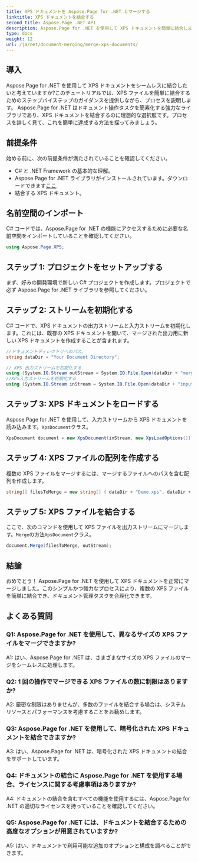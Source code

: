 ```yaml
---
title: XPS ドキュメントを Aspose.Page for .NET とマージする
linktitle: XPS ドキュメントを結合する
second_title: Aspose.Page .NET API
description: Aspose.Page for .NET を使用して XPS ドキュメントを簡単に結合します。シームレスなドキュメント管理については、ステップバイステップのガイドに従ってください。
type: docs
weight: 12
url: /ja/net/document-merging/merge-xps-documents/
---
```

## 導入

Aspose.Page for .NET を使用して XPS ドキュメントをシームレスに結合したいと考えていますか?このチュートリアルでは、XPS ファイルを簡単に結合するためのステップバイステップのガイダンスを提供しながら、プロセスを説明します。 Aspose.Page for .NET はドキュメント操作タスクを簡素化する強力なライブラリであり、XPS ドキュメントを結合するのに理想的な選択肢です。プロセスを詳しく見て、これを簡単に達成する方法を探ってみましょう。

## 前提条件

始める前に、次の前提条件が満たされていることを確認してください。

- C# と .NET Framework の基本的な理解。
-  Aspose.Page for .NET ライブラリがインストールされています。ダウンロードできます[ここ](https://releases.aspose.com/page/net/).
- 結合する XPS ドキュメント。

## 名前空間のインポート

C# コードでは、Aspose.Page for .NET の機能にアクセスするために必要な名前空間をインポートしていることを確認してください。

```csharp
using Aspose.Page.XPS;
```

## ステップ 1: プロジェクトをセットアップする

まず、好みの開発環境で新しい C# プロジェクトを作成します。プロジェクトで必ず Aspose.Page for .NET ライブラリを参照してください。

## ステップ 2: ストリームを初期化する

C# コードで、XPS ドキュメントの出力ストリームと入力ストリームを初期化します。これには、既存の XPS ドキュメントを開いて、マージされた出力用に新しい XPS ドキュメントを作成することが含まれます。

```csharp
//ドキュメントディレクトリへのパス。
string dataDir = "Your Document Directory";

// XPS 出力ストリームを初期化する
using (System.IO.Stream outStream = System.IO.File.Open(dataDir + "mergedXPSfiles.xps", System.IO.FileMode.OpenOrCreate, System.IO.FileAccess.Write))
//XPS入力ストリームを初期化する
using (System.IO.Stream inStream = System.IO.File.Open(dataDir + "input.xps", System.IO.FileMode.Open))
```

## ステップ 3: XPS ドキュメントをロードする

Aspose.Page for .NET を使用して、入力ストリームから XPS ドキュメントを読み込みます。`XpsDocument`クラス。

```csharp
XpsDocument document = new XpsDocument(inStream, new XpsLoadOptions());
```

## ステップ 4: XPS ファイルの配列を作成する

複数の XPS ファイルをマージするには、マージするファイルへのパスを含む配列を作成します。

```csharp
string[] filesToMerge = new string[] { dataDir + "Demo.xps", dataDir + "sample.xps" };
```

## ステップ 5: XPS ファイルを結合する

ここで、次のコマンドを使用して XPS ファイルを出力ストリームにマージします。`Merge`の方法`XpsDocument`クラス。

```csharp
document.Merge(filesToMerge, outStream);
```

## 結論

おめでとう！ Aspose.Page for .NET を使用して XPS ドキュメントを正常にマージしました。このシンプルかつ強力なプロセスにより、複数の XPS ファイルを簡単に結合でき、ドキュメント管理タスクを合理化できます。

## よくある質問

### Q1: Aspose.Page for .NET を使用して、異なるサイズの XPS ファイルをマージできますか?

A1: はい、Aspose.Page for .NET は、さまざまなサイズの XPS ファイルのマージをシームレスに処理します。

### Q2: 1 回の操作でマージできる XPS ファイルの数に制限はありますか?

A2: 厳密な制限はありませんが、多数のファイルを結合する場合は、システム リソースとパフォーマンスを考慮することをお勧めします。

### Q3: Aspose.Page for .NET を使用して、暗号化された XPS ドキュメントを結合できますか?

A3: はい、Aspose.Page for .NET は、暗号化された XPS ドキュメントの結合をサポートしています。

### Q4: ドキュメントの結合に Aspose.Page for .NET を使用する場合、ライセンスに関する考慮事項はありますか?

A4: ドキュメントの結合を含むすべての機能を使用するには、Aspose.Page for .NET の適切なライセンスを持っていることを確認してください。

### Q5: Aspose.Page for .NET には、ドキュメントを結合するための高度なオプションが用意されていますか?

A5: はい、ドキュメントで利用可能な追加のオプションと構成を調べることができます。
